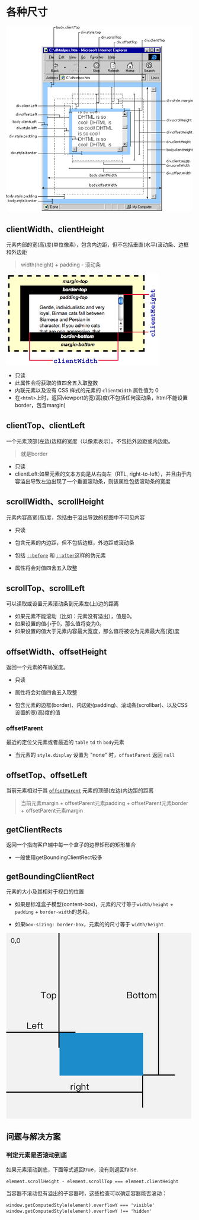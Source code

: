 # 各种尺寸

![img](./images/whatever-sizing.png)

## clientWidth、clientHeight

元素内部的宽(高)度(单位像素)，包含内边距，但不包括垂直(水平)滚动条、边框和外边距

>  width(height) + padding - 滚动条

![img](./images/Dimensions-client.png)



- 只读
- 此属性会将获取的值四舍五入取整数
- 内联元素以及没有 CSS 样式的元素的 `clientWidth` 属性值为 0
- 在`<html>`上时，返回viewport的宽(高)度(不包括任何滚动条，html不能设置border，包含margin)

## clientTop、clientLeft

一个元素顶部(左边)边框的宽度（以像素表示）。不包括外边距或内边距。

> 就是border

- 只读
- clientLeft:如果元素的文本方向是从右向左（RTL, right-to-left），并且由于内容溢出导致左边出现了一个垂直滚动条，则该属性包括滚动条的宽度

## scrollWidth、scrollHeight

元素内容高宽(高)度，包括由于溢出导致的视图中不可见内容

- 只读
- 包含元素的内边距，但不包括边框，外边距或滚动条

- 包括 [`::before`](https://developer.mozilla.org/zh-CN/docs/Web/CSS/::before) 和 [`::after`](https://developer.mozilla.org/zh-CN/docs/Web/CSS/::after)这样的伪元素
- 属性将会对值四舍五入取整

## scrollTop、scrollLeft

可以读取或设置元素滚动条到元素左(上)边的距离

- 如果元素不能滚动（比如：元素没有溢出），值是0。
- 如果设置的值小于0，那么值将变为0。
- 如果设置的值大于元素内容最大宽度，那么值将被设为元素最大高(宽)度

## offsetWidth、offsetHeight

返回一个元素的布局宽度。

- 只读
- 属性将会对值四舍五入取整

- 包含元素的边框(border)、内边距(padding)、滚动条(scrollbar)、以及CSS设置的宽(高)度的值

### offsetParent

最近的定位父元素或者最近的 `table` `td` `th` `body`元素

- 当元素的 `style.display` 设置为 "none" 时，`offsetParent` 返回 `null`

## offsetTop、offsetLeft

当前元素相对于其 [`offsetParent`](https://developer.mozilla.org/zh-CN/docs/Web/API/HTMLElement/offsetParent) 元素的顶部(左边)内边距的距离

> 当前元素margin + offsetParent元素padding + offsetParent元素border + offsetParent元素margin

## getClientRects

返回一个指向客户端中每一个盒子的边界矩形的矩形集合

- 一般使用getBoundingClientRect较多

## getBoundingClientRect

元素的大小及其相对于视口的位置

- 如果是标准盒子模型(content-box)，元素的尺寸等于`width/height` + `padding` + `border-width`的总和。

- 如果`box-sizing: border-box`，元素的的尺寸等于 `width/height`

![img](./images/rect.png)





## 问题与解决方案

### 判定元素是否滚动到底

如果元素滚动到底，下面等式返回true，没有则返回false.

```
element.scrollHeight - element.scrollTop === element.clientHeight
```

当容器不滚动但有溢出的子容器时，这些检查可以确定容器能否滚动：

```
window.getComputedStyle(element).overflowY === 'visible' window.getComputedStyle(element).overflowY !== 'hidden'
```